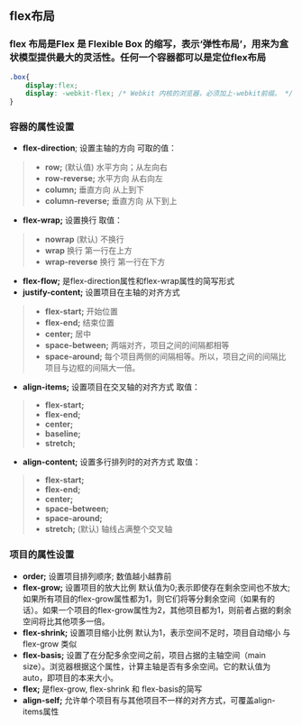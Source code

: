 ## flex布局
### __flex__ 布局是Flex 是 Flexible Box 的缩写，表示‘弹性布局’，用来为盒状模型提供最大的灵活性。任何一个容器都可以是定位flex布局
```css
.box{
    display:flex;
    display: -webkit-flex; /* Webkit 内核的浏览器，必须加上-webkit前缀。 */
}
``````
### 容器的属性设置
* __flex-direction__; 设置主轴的方向 可取的值：
>* __row;__ (默认值) 水平方向；从左向右
>* __row-reverse;__ 水平方向 从右向左
>* __column;__ 垂直方向 从上到下
>* __column-reverse;__ 垂直方向 从下到上

* __flex-wrap;__ 设置换行 取值：
>* __nowrap__ (默认) 不换行
>* __wrap__ 换行  第一行在上方
>* __wrap-reverse__ 换行 第一行在下方
* __flex-flow;__ 是flex-direction属性和flex-wrap属性的简写形式
* __justify-content;__ 设置项目在主轴的对齐方式
>* __flex-start;__ 开始位置
>* __flex-end;__ 结束位置
>* __center;__ 居中
>* __space-between;__ 两端对齐，项目之间的间隔都相等
>* __space-around;__ 每个项目两侧的间隔相等。所以，项目之间的间隔比项目与边框的间隔大一倍。

* __align-items;__ 设置项目在交叉轴的对齐方式 取值：
>* __flex-start;__
>* __flex-end;__
>* __center;__
>* __baseline;__
>* __stretch;__

* __align-content;__ 设置多行排列时的对齐方式 取值：
>* __flex-start;__
>* __flex-end;__
>* __center;__
>* __space-between;__
>* __space-around;__
>* __stretch;__ (默认) 轴线占满整个交叉轴
### 项目的属性设置
* __order;__ 设置项目排列顺序; 数值越小越靠前
* __flex-grow;__ 设置项目的放大比例 默认值为0;表示即使存在剩余空间也不放大;如果所有项目的flex-grow属性都为1，则它们将等分剩余空间（如果有的话）。如果一个项目的flex-grow属性为2，其他项目都为1，则前者占据的剩余空间将比其他项多一倍。
* __flex-shrink;__ 设置项目缩小比例 默认为1，表示空间不足时，项目自动缩小 与flex-grow 类似
* __flex-basis;__ 设置了在分配多余空间之前，项目占据的主轴空间（main size）。浏览器根据这个属性，计算主轴是否有多余空间。它的默认值为auto，即项目的本来大小。
* __flex;__ 是flex-grow, flex-shrink 和 flex-basis的简写
* __align-self;__ 允许单个项目有与其他项目不一样的对齐方式，可覆盖align-items属性